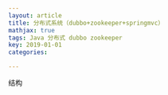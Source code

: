 ```yaml
---
layout: article
title: 分布式系统（dubbo+zookeeper+springmvc）
mathjax: true
tags: Java 分布式 dubbo zookeeper
key: 2019-01-01
categories:

---
```


结构